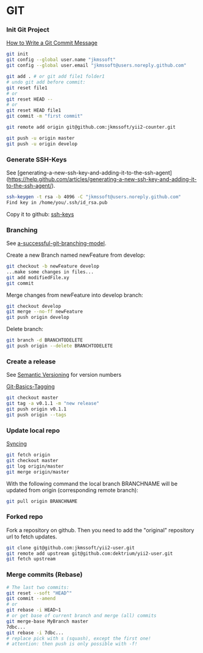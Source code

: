 GIT
===

### Init Git Project

[How to Write a Git Commit Message](http://chris.beams.io/posts/git-commit/)

```bash
git init
git config --global user.name "jkmssoft"
git config --global user.email "jkmssoft@users.noreply.github.com"

git add . # or git add file1 folder1
# undo git add before commit:
git reset file1
# or
git reset HEAD --
# or
git reset HEAD file1
git commit -m "first commit"

git remote add origin git@github.com:jkmssoft/yii2-counter.git

git push -u origin master
git push -u origin develop
```

### Generate SSH-Keys

See [generating-a-new-ssh-key-and-adding-it-to-the-ssh-agent]
(https://help.github.com/articles/generating-a-new-ssh-key-and-adding-it-to-the-ssh-agent/).

```bash
ssh-keygen -t rsa -b 4096 -C "jkmssoft@users.noreply.github.com"
Find key in /home/you/.ssh/id_rsa.pub
```
Copy it to github: [ssh-keys](https://github.com/settings/keys)

### Branching

See [a-successful-git-branching-model](http://nvie.com/posts/a-successful-git-branching-model/).

Create a new Branch named newFeature from develop:
```bash
git checkout -b newFeature develop
...make some changes in files...
git add modifiedFile.xy
git commit
```

Merge changes from newFeature into develop branch:
```bash
git checkout develop
git merge --no-ff newFeature
git push origin develop
```

Delete branch:
```bash
git branch -d BRANCHTODELETE
git push origin --delete BRANCHTODELETE
```

### Create a release

See [Semantic Versioning](http://semver.org/) for version numbers

[Git-Basics-Tagging](https://git-scm.com/book/en/v2/Git-Basics-Tagging)

```bash
git checkout master
git tag -a v0.1.1 -m "new release"
git push origin v0.1.1
git push origin --tags
```

### Update local repo

[Syncing](https://www.atlassian.com/git/tutorials/syncing/)

```bash
git fetch origin
git checkout master
git log origin/master
git merge origin/master
```

With the following command the local branch BRANCHNAME will be updated from origin (corresponding remote branch):
```bash
git pull origin BRANCHNAME
```

### Forked repo

Fork a repository on github. Then you need to add the "original" repository url to fetch updates.
```bash
git clone git@github.com:jkmssoft/yii2-user.git
git remote add upstream git@github.com:dektrium/yii2-user.git
git fetch upstream
```

### Merge commits (Rebase)

```bash
# The last two commits:
git reset --soft "HEAD^"
git commit --amend
# or
git rebase -i HEAD~1
# or get base of current branch and merge (all) commits
git merge-base MyBranch master
7dbc...
git rebase -i 7dbc...
# replace pick with s (squash), except the first one!
# attention: then push is only possible with -f! 
```
